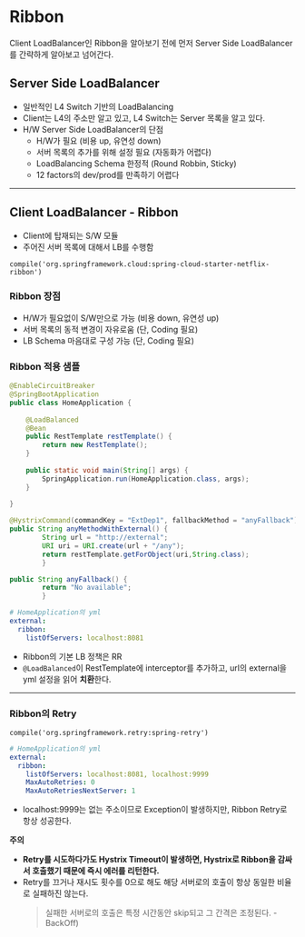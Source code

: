 # Ribbon
Client LoadBalancer인 Ribbon을 알아보기 전에 먼저 Server Side LoadBalancer를 간략하게 알아보고 넘어간다.

## Server Side LoadBalancer
* 일반적인 L4 Switch 기반의 LoadBalancing
* Client는 L4의 주소만 알고 있고, L4 Switch는 Server 목록을 알고 있다.
* H/W Server Side LoadBalancer의 단점
  * H/W가 필요 (비용 up, 유연성 down)
  * 서버 목록의 추가를 위해 설정 필요 (자동화가 어렵다)
  * LoadBalancing Schema 한정적 (Round Robbin, Sticky)
  * 12 factors의 dev/prod를 만족하기 어렵다
  
---
    
## Client LoadBalancer - Ribbon
* Client에 탑재되는 S/W 모듈
* 주어진 서버 목록에 대해서 LB를 수행함
```
compile('org.springframework.cloud:spring-cloud-starter-netflix-ribbon')
```

### Ribbon 장점
* H/W가 필요없이 S/W만으로 가능 (비용 down, 유연성 up)
* 서버 목록의 동적 변경이 자유로움 (단, Coding 필요)
* LB Schema 마음대로 구성 가능 (단, Coding 필요)

### Ribbon 적용 샘플
```java
@EnableCircuitBreaker
@SpringBootApplication
public class HomeApplication {
    
    @LoadBalanced
    @Bean
    public RestTemplate restTemplate() {
        return new RestTemplate();
    }
    
    public static void main(String[] args) {
        SpringApplication.run(HomeApplication.class, args);
    }
    
}
```
```java
@HystrixCommand(commandKey = "ExtDep1", fallbackMethod = "anyFallback")
public String anyMethodWithExternal() {
        String url = "http://external";
        URI uri = URI.create(url + "/any");
        return restTemplate.getForObject(uri,String.class);
        }

public String anyFallback() {
        return "No available";
        }
```
```yaml
# HomeApplication의 yml
external:
  ribbon:
    listOfServers: localhost:8081
```
* Ribbon의 기본 LB 정책은 RR
* ```@LoadBalanced```이 RestTemplate에 interceptor를 추가하고, url의 external을 yml 설정을 읽어 **치환**한다.

---

### Ribbon의 Retry
```
compile('org.springframework.retry:spring-retry')
```
```yaml
# HomeApplication의 yml
external:
  ribbon:
    listOfServers: localhost:8081, localhost:9999
    MaxAutoRetries: 0
    MaxAutoRetriesNextServer: 1
```
* localhost:9999는 없는 주소이므로 Exception이 발생하지만, Ribbon Retry로 항상 성공한다.

**주의**
* **Retry를 시도하다가도 Hystrix Timeout이 발생하면, Hystrix로 Ribbon을 감싸서 호출했기 때문에 즉시 에러를 리턴한다.**
* Retry를 끄거나 재시도 횟수를 0으로 해도 해당 서버로의 호출이 항상 동일한 비율로 실패하진 않는다.
  > 실패한 서버로의 호출은 특정 시간동안 skip되고 그 간격은 조정된다. - BackOff)
  